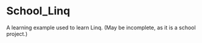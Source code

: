 # School_Linq
A learning example used to learn Linq. (May be incomplete, as it is a school project.)
